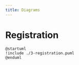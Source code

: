 ```yaml
---
title: Diagrams
---
```


# Registration 

```plantuml
@startuml
!include ./3-registration.puml
@enduml
```


